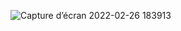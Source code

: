 ![Capture d’écran 2022-02-26 183913](https://user-images.githubusercontent.com/43423295/155853486-9fe2d97d-cc8e-4f2b-99d8-6a211f310a62.png)
